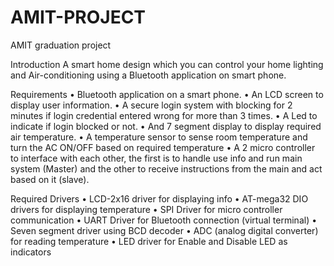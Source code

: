 # AMIT-PROJECT
AMIT graduation project

Introduction
	A smart home design which you can control your home lighting and Air-conditioning using a Bluetooth application on smart phone.
  
Requirements
•	Bluetooth application on a smart phone.
•	An LCD screen to display user information.
•	A secure login system with blocking for 2 minutes if login credential entered wrong for more than 3 times.
•	A Led to indicate if login blocked or not.
•	And 7 segment display to display required air temperature.
•	A temperature sensor to sense room temperature and turn the AC ON/OFF based on required temperature
•	A 2 micro controller to interface with each other, the first is to handle use info and run main system (Master) and the other to receive instructions from the main and act based on it (slave).

Required Drivers
•	LCD-2x16 driver for displaying info
•	AT-mega32 DIO drivers for displaying temperature 
•	SPI Driver for micro controller communication 
•	UART Driver for Bluetooth connection (virtual terminal)
•	Seven segment driver using BCD decoder
•	ADC (analog digital converter) for reading temperature
•	LED driver for Enable and Disable LED as indicators
